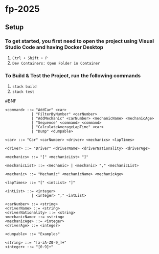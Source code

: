 # fp-2025

## Setup

### To get started, you first need to open the project using Visual Studio Code and having Docker Desktop
1. `Ctrl + Shift + P`
2. `Dev Containers: Open Folder in Container`

### To Build & Test the Project, run the following commands
1. `stack build`
2. `stack test`

#BNF
```
<command> ::= "AddCar" <car>
            | "FilterByNumber" <carNumber>
            | "AddMechanic" <carNumber> <mechanicName> <mechanicAge>
            | "Sequence" <command> <command>
            | "CalculateAverageLapTime" <car>
            | "Dump" <dumpable>

<car> ::= "Car" <carNumber> <driver> <mechanics> <lapTimes>

<driver> ::= "Driver" <driverName> <driverNationality> <driverAge>

<mechanics> ::= "[" <mechanicList> "]"

<mechanicList> ::= <mechanic> | <mechanic> "," <mechanicList>

<mechanic> ::= "Mechanic" <mechanicName> <mechanicAge>

<lapTimes> ::= "[" <intList> "]"

<intList> ::= <integer> 
            | <integer> "," <intList>

<carNumber> ::= <string>
<driverName> ::= <string>
<driverNationality> ::= <string>
<mechanicName> ::= <string>
<mechanicAge> ::= <integer>
<driverAge> ::= <integer>

<dumpable> ::= "Examples"

<string> ::= "[a-zA-Z0-9_]+"
<integer> ::= "[0-9]+"
```

